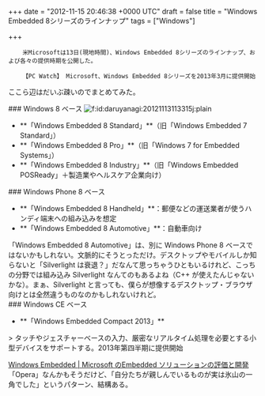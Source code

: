 
+++
date = "2012-11-15 20:46:38 +0000 UTC"
draft = false
title = "Windows Embedded 8シリーズのラインナップ"
tags = ["Windows"]

+++
>
        米Microsoftは13日(現地時間)、Windows Embedded 8シリーズのラインナップ、および各々の提供時期を公開した。

        【PC Watch】 Microsoft、Windows Embedded 8シリーズを2013年3月に提供開始
    
ここら辺はだいぶ疎いのでまとめてみた。

<div class="section">
    ### Windows 8 ベース
    <img src="http://cdn-ak.f.st-hatena.com/images/fotolife/d/daruyanagi/20121113/20121113113315.jpg" alt="f:id:daruyanagi:20121113113315j:plain" title="f:id:daruyanagi:20121113113315j:plain" class="hatena-fotolife"/>

<ul>
<li>**「Windows Embedded 8 Standard」**（旧「Windows Embedded 7 Standard」）</li>
<li>**「Windows Embedded 8 Pro」**（旧「Windows 7 for Embedded Systems」）</li>
<li>**「Windows Embedded 8 Industry」**（旧「Windows Embedded POSReady」＋製造業やヘルスケア企業向け）</li>
</ul>
</div>
<div class="section">
    ### Windows Phone 8 ベース
    
<ul>
<li>**「Windows Embedded 8 Handheld」**：郵便などの運送業者が使うハンディ端末への組み込みを想定</li>
<li>**「Windows Embedded 8 Automotive」**：自動車向け</li>
</ul>「Windows Embedded 8 Automotive」は、別に Windows Phone 8 ベースではないかもしれない。文脈的にそうとっただけ。デスクトップやモバイルしか知らないと「Silverlight は衰退？」だなんて思っちゃうひともいるけれど、こっちの分野では組み込み Silverlight なんてのもあるよね（C++ が使えたんじゃないかな）。まぁ、Silverlight と言っても、僕らが想像するデスクトップ・ブラウザ向けとは全然違うものなのかもしれないけれど。

</div>
<div class="section">
    ### Windows CE ベース
    
<ul>
<li>**「Windows Embedded Compact 2013」**</li>
</ul>
    >
        タッチやジェスチャーベースの入力、厳密なリアルタイム処理を必要とする小型デバイスをサポートする。2013年第四半期に提供開始

    
<a href="https://www.microsoft.com/windowsembedded/ja-jp/windows-embedded.aspx">Windows Embedded | Microsoft のEmbedded ソリューションの評価と開発</a>「Opera」なんかもそうだけど、「自分たちが親しんでいるものが実は氷山の一角でした」というパターン、結構ある。

</div>

